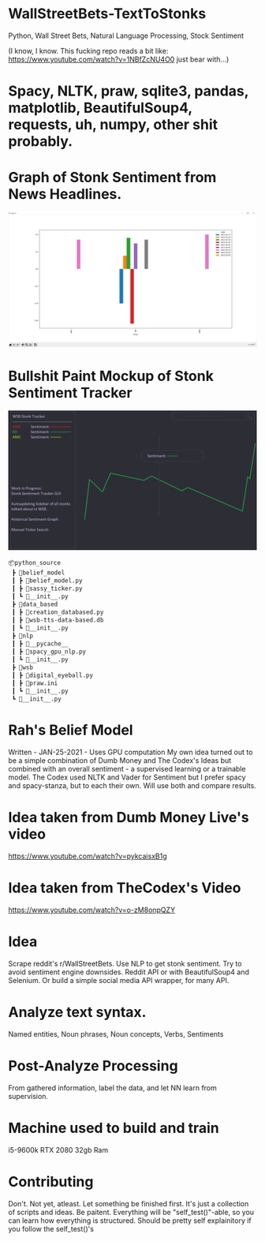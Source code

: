 # WallStreetBets-TextToStonks
Python, Wall Street Bets, Natural Language Processing, Stock Sentiment

(I know, I know. This fucking repo reads a bit like: https://www.youtube.com/watch?v=1NBfZcNU4O0 just bear with...)

# Spacy, NLTK, praw, sqlite3, pandas, matplotlib, BeautifulSoup4, requests, uh, numpy, other shit probably.

# Graph of Stonk Sentiment from News Headlines.
![alt text](https://github.com/SaxonRah/WallStreetBets-TextToStonks/blob/main/readme_resource/Backchecking_Figure.png?raw=true)

# Bullshit Paint Mockup of Stonk Sentiment Tracker
![alt text](https://github.com/SaxonRah/WallStreetBets-TextToStonks/blob/main/readme_resource/WIP_StonkSentimentTracker_GUI.png?raw=true)

```
📦python_source
 ┣ 📂belief_model
 ┃ ┣ 📜belief_model.py
 ┃ ┣ 📜sassy_ticker.py
 ┃ ┗ 📜__init__.py
 ┣ 📂data_based
 ┃ ┣ 📜creation_databased.py
 ┃ ┣ 📜wsb-tts-data-based.db
 ┃ ┗ 📜__init__.py
 ┣ 📂nlp
 ┃ ┣ 📂__pycache__
 ┃ ┣ 📜spacy_gpu_nlp.py
 ┃ ┗ 📜__init__.py
 ┣ 📂wsb
 ┃ ┣ 📜digital_eyeball.py
 ┃ ┣ 📜praw.ini
 ┃ ┗ 📜__init__.py
 ┗ 📜__init__.py
```

# Rah's Belief Model
Written - JAN-25-2021 - Uses GPU computation
My own idea turned out to be a simple combination of Dumb Money and The Codex's Ideas
but combined with an overall sentiment - a supervised learning or a trainable model.
The Codex used NLTK and Vader for Sentiment but I prefer spacy and spacy-stanza, but to each their own. Will use both and compare results.

# Idea taken from Dumb Money Live's video
https://www.youtube.com/watch?v=pykcaisxB1g
# Idea taken from TheCodex's Video
https://www.youtube.com/watch?v=o-zM8onpQZY

# Idea
Scrape reddit's r/WallStreetBets. Use NLP to get stonk sentiment. Try to avoid sentiment engine downsides.
Reddit API or with BeautifulSoup4 and Selenium. Or build a simple social media API wrapper, for many API.

# Analyze text syntax.
Named entities, Noun phrases, Noun concepts, Verbs, Sentiments

# Post-Analyze Processing
From gathered information, label the data, and let NN learn from supervision.

# Machine used to build and train
i5-9600k
RTX 2080
32gb Ram

# Contributing
Don't. Not yet, atleast. Let something be finished first. It's just a collection of scripts and ideas. Be paitent.
Everything will be "self_test()"-able, so you can learn how everything is structured. Should be pretty self explainitory if you follow the self_test()'s
